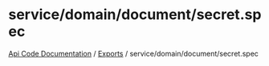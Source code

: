 # service/domain/document/secret.spec
[Api Code Documentation](../README.md) / [Exports](../modules.md) / service/domain/document/secret.spec
